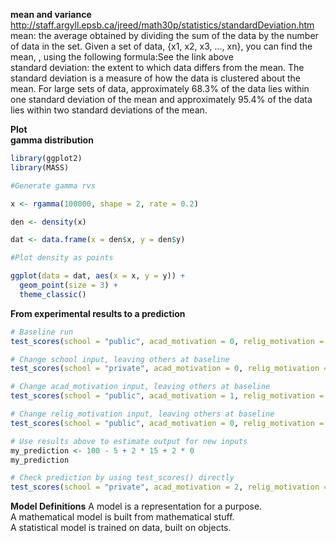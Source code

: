 **mean and variance**  
http://staff.argyll.epsb.ca/jreed/math30p/statistics/standardDeviation.htm  
mean: the average obtained by dividing the sum of the data by the number of data in the set. Given a set of data, {x1, x2, x3, ..., xn}, you can find the mean, , using the following formula:See the link above  
standard deviation: the extent to which data differs from the mean. The standard deviation is a measure of how the data is clustered about the mean. For large sets of data, approximately 68.3% of the data lies within one standard deviation of the mean and approximately 95.4% of the data lies within two standard deviations of the mean.  

**Plot**  
**gamma distribution**  
```r
library(ggplot2)
library(MASS)

#Generate gamma rvs

x <- rgamma(100000, shape = 2, rate = 0.2)

den <- density(x)

dat <- data.frame(x = den$x, y = den$y)

#Plot density as points

ggplot(data = dat, aes(x = x, y = y)) + 
  geom_point(size = 3) +
  theme_classic()
```

**From experimental results to a prediction**  
```r
# Baseline run
test_scores(school = "public", acad_motivation = 0, relig_motivation = 0)

# Change school input, leaving others at baseline
test_scores(school = "private", acad_motivation = 0, relig_motivation = 0)

# Change acad_motivation input, leaving others at baseline
test_scores(school = "public", acad_motivation = 1, relig_motivation = 0)

# Change relig_motivation input, leaving others at baseline
test_scores(school = "public", acad_motivation = 0, relig_motivation = 1)

# Use results above to estimate output for new inputs
my_prediction <- 100 - 5 + 2 * 15 + 2 * 0
my_prediction

# Check prediction by using test_scores() directly
test_scores(school = "private", acad_motivation = 2, relig_motivation = 2)
```

**Model Definitions**
A model is a representation for a purpose.  
A mathematical model is built from mathematical stuff.  
A statistical model is trained on data, built on objects.  
